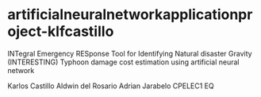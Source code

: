 # artificialneuralnetworkapplicationproject-klfcastillo
INTegral Emergency RESponse Tool for Identifying Natural disaster Gravity (INTERESTING)
Typhoon damage cost estimation using artificial neural network

Karlos Castillo
Aldwin del Rosario
Adrian Jarabelo
CPELEC1 EQ


